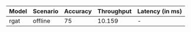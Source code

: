 | Model   | Scenario   |   Accuracy |   Throughput | Latency (in ms)   |
|---------|------------|------------|--------------|-------------------|
| rgat    | offline    |         75 |       10.159 | -                 |